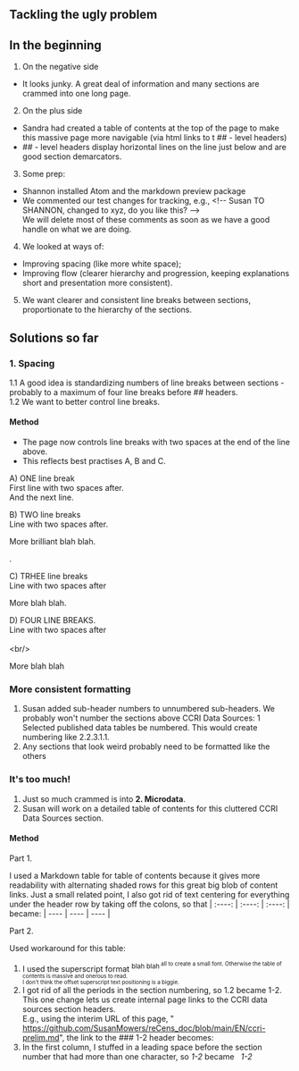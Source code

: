 ## Tackling the ugly problem

## In the beginning
1. On the negative side
- It looks junky. A great deal of information and many sections are crammed into one long page. <br/>
2. On the plus side
- Sandra had created a table of contents at the top of the page to make this massive page more navigable (via html links to t ## - level headers) 
- \## - level headers display horizontal lines on the line just below and are good section demarcators.  
<!-- the backslash before ## in the line above let's you to sneak in text that Markdown knows as a format tag -->
3. Some prep:
- Shannon installed Atom and the markdown preview package
- We commented our test changes for tracking, e.g., \<!-- Susan TO SHANNON, changed to xyz, do you like this? -->    
We will delete most of these comments as soon as we have a good handle on what we are doing.<br/>
4. We looked at ways of: 
- Improving spacing (like more white space);
- Improving flow (clearer hierarchy and progression, keeping explanations short and presentation more consistent). 
5. We want clearer and consistent line breaks between sections, proportionate to the hierarchy of the sections. 

## Solutions so far
### 1. Spacing
1.1 A good idea is standardizing numbers of line breaks between sections - probably to a maximum of four line breaks before ## headers.  
1.2 We want to better control line breaks.  
#### Method
- The page now controls line breaks with two spaces at the end of the line above.  
- This reflects best practises A, B and C.  

A) ONE line break    
First line with two spaces after.     
And the next line. 
<!-- One line break -->
 
B) TWO line breaks  
Line with two spaces after.     

More brilliant blah blah.  
<!-- Two line breaks -  the two spaces in the first line may be optional in this case, but not sure -->. 
C) TRHEE line breaks  
Line with two spaces after   


More blah blah. 
<!-- Three line breaks - needs the two spaces in the first line -->

D) FOUR LINE BREAKS.   
Line with two spaces after     
<br/>\<br/>


More blah blah
<!-- Four line breaks - needs the two spaces in the first line  -->

### More consistent formatting 
1. Susan added sub-header numbers to unnumbered sub-headers.  We probably won't number the sections above CCRI Data Sources: 1 Selected published data tables be numbered.  This would create numbering like 2.2.3.1.1.
2. Any sections that look weird probably need to be formatted like the others

### It's too much!
1. Just so much crammed is into **2. Microdata**.  
2. Susan will work on a detailed table of contents for this cluttered CCRI Data Sources section.

#### Method

Part 1. 

I used a Markdown table for table of contents because it gives more readability with alternating shaded rows for this great big blob of content links.
Just a small related point, I also got rid of text centering for everything under the header row by taking off the colons, so that
| :----: | :----: | :----: |
became:
| ---- | ---- | ---- |

Part 2.

Used workaround for this table:
1. I used the superscript format <sup>blah blah<sup/> all to create a small font.  Otherwise the table of contents is massive and onerous to read.    
I don't think the offset superscript text positioning is a biggie.  
2. I got rid of all the periods in the section numbering, so 1.2 became 1-2.   
This one change lets us create internal page links to the CCRI data sources section headers.    
E.g., using the interim URL of this page, " https://github.com/SusanMowers/reCens_doc/blob/main/EN/ccri-prelim.md", the link to the ### 1-2  header becomes: 
4. In the first column, I stuffed in a leading space before the section number that had more than one character, so *1-2* became *&nbsp; 1-2*
